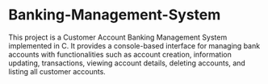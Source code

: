 # Banking-Management-System
This project is a Customer Account Banking Management System implemented in C. It provides a console-based interface for managing bank accounts with functionalities such as account creation, information updating, transactions, viewing account details, deleting accounts, and listing all customer accounts.
